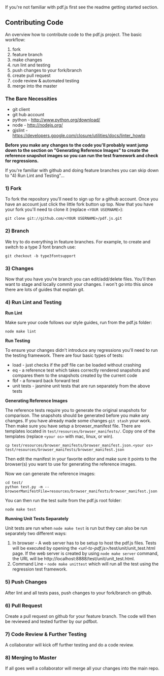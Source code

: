 If you're not familiar with pdf.js first see the readme getting started section.

## Contributing Code
An overview how to contribute code to the pdf.js project.  The basic workflow:

1. fork
1. feature branch
1. make changes
1. run lint and testing
1. push changes to your fork/branch
1. create pull request
1. code review & automated testing
1. merge into the master

### The Bare Necessities
* git client
* git hub account
* python - http://www.python.org/download/
* node - http://nodejs.org/
* gjslint - https://developers.google.com/closure/utilities/docs/linter_howto

**Before you make any changes to the code you'll probably want jump down to the section on "Generating Reference Images" to create the reference snapshot images so you can run the test framework and check for regressions.**
 
If you're familiar with github and doing feature branches you can skip down to "4) Run Lint and Testing"...

### 1) Fork
To fork the repository you'll need to sign up for a github account. Once you have an account just click the little fork button up top. Now that you have your fork you'll need to clone it (replace `<YOUR USERNAME>`):
```
git clone git://github.com/<YOUR USERNAME>/pdf.js.git
```
### 2) Branch
We try to do everything in feature branches. For example, to create and switch to a type 3 font branch use:
```
git checkout -b type3fontsupport
```
### 3) Changes
Now that you have you're branch you can edit/add/delete files.  You'll then want to stage and locally commit your changes.  I won't go into this since there are lots of guides that explain git.

### 4) Run Lint and Testing
**Run Lint**

Make sure your code follows our style guides, run from the pdf.js folder:

```
node make lint
```
**Run Testing**

To ensure your changes didn't introduce any regressions you'll need to run the testing framework. There are four basic types of tests:

* load - just checks if the pdf file can be loaded without crashing
* eq - a reference test which takes correctly rendered snapshots and compares them to the snapshots created by the current code
* fbf - a forward back forward test
* unit tests - jasmine unit tests that are run separately from the above tests

**Generating Reference Images**

The reference tests require you to generate the original snapshots for comparison.  The snapshots should be generated before you make any changes. If you have already made some changes `git stash` your work. Then make sure you have setup a browser_manifest file.  There are templates located in `test/resources/browser_manifests/`.  Copy one of the templates (replace `<your os>` with mac, linux, or win).

```
cp test/resources/browser_manifests/browser_manifest.json.<your os> test/resources/browser_manifests/browser_manifest.json
```
Then edit the manifest in your favorite editor and make sure it points to the browser(s) you want to use for generating the reference images.

Now we can generate the reference images:

```
cd test/
python test.py -m --browserManifestFile=resources/browser_manifests/browser_manifest.json
```
You can then run the test suite from the pdf.js root folder:

```
node make test
```

**Running Unit Tests Separately**

Unit tests are run when `node make test` is run but they can also be run separately two different ways:

1. In browser - A web server has to be setup to host the pdf.js files. Tests will be executed by opening the _\<url-to-pdf.js\>_/test/unit/unit_test.html page. If the web server is created by using `node make server` command, the URL will be http://localhost:8888/test/unit/unit_test.html.
2. Command Line - `node make unittest` which will run all the test using the regression test framework.

### 5) Push Changes
After lint and all tests pass, push changes to your fork/branch on github.

### 6) Pull Request
Create a pull request on github for your feature branch.  The code will then be reviewed and tested further by our pdfbot.

### 7) Code Review & Further Testing
A collaborator will kick off further testing and do a code review.

### 8) Merging to Master
If all goes well a collaborator will merge all your changes into the main repo.
